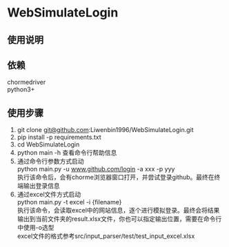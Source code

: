 # WebSimulateLogin

## 使用说明

## 依赖
chormedriver  
python3+

## 使用步骤
1. git clone git@github.com:Liwenbin1996/WebSimulateLogin.git
2. pip install -p requirements.txt
3. cd WebSimulateLogin
4. python main -h 查看命令行帮助信息
5. 通过命令行参数方式启动  
   python main.py -u www.github.com/login -a xxx -p yyy  
   执行该命令后，会有chorme浏览器窗口打开，并尝试登录github。最终在终端输出登录信息
6. 通过excel文件方式启动  
   python main.py -t excel -i {filename}  
   执行该命令，会读取excel中的网站信息，逐个进行模拟登录。最终会将结果输出到当前文件夹的result.xlsx文件，你也可以指定输出位置，需要在命令行中使用-o选型  
   excel文件的格式参考src/input_parser/test/test_input_excel.xlsx
